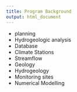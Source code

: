 ```yaml
---
title: Program Background
output: html_document
---
```



- planning
- Hydrogeologic analysis
- Database
- Climate Stations
- Streamflow
- Geology
- Hydrogeology 
- Monitoring sites
- Numerical Modelling 

